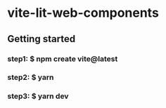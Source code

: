 # vite-lit-web-components

## Getting started

### step1: $ npm create vite@latest

### step2: $ yarn 

### step3: $ yarn dev
